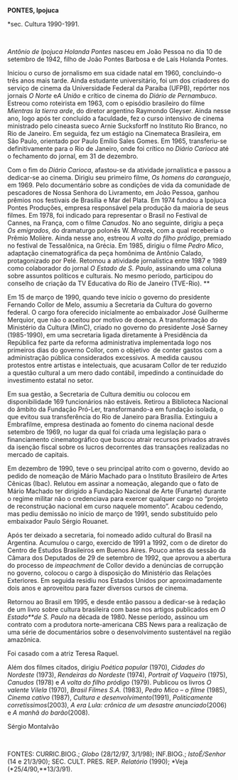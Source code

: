 **PONTES, Ipojuca**

\*sec. Cultura 1990-1991.

 

*Antônio de Ipojuca Holanda Pontes* nasceu em João Pessoa no dia 10 de
setembro de 1942, filho de João Pontes Barbosa e de Laís Holanda Pontes.

Iniciou o curso de jornalismo em sua cidade natal em 1960, concluindo-o
três anos mais tarde. Ainda estudante universitário, foi um dos
criadores do serviço de cinema da Universidade Federal da Paraíba
(UFPB), repórter nos jornais *O Norte* e*A União* e crítico de cinema do
*Diário de Pernambuco*. Estreou como roteirista em 1963, com o episódio
brasileiro do filme *Mientras la tierra arde*, do diretor argentino
Raymondo Gleyser. Ainda nesse ano, logo após ter concluído a faculdade,
fez o curso intensivo de cinema ministrado pelo cineasta sueco Arnie
Sucksforff no Instituto Rio Branco, no Rio de Janeiro. Em seguida, fez
um estágio na Cinemateca Brasileira, em São Paulo, orientado por Paulo
Emílio Sales Gomes. Em 1965, transferiu-se definitivamente para o Rio de
Janeiro, onde foi crítico no *Diário Carioca* até o fechamento do
jornal, em 31 de dezembro.

Com o fim do *Diário Carioca*, afastou-se da atividade jornalística e
passou a dedicar-se ao cinema. Dirigiu seu primeiro filme, *Os homens do
caranguejo*, em 1969. Pelo documentário sobre as condições de vida da
comunidade de pescadores de Nossa Senhora do Livramento, em João Pessoa,
ganhou prêmios nos festivais de Brasília e Mar del Plata. Em 1974 fundou
a Ipojuca Pontes Produções, empresa responsável pela produção da maioria
de seus filmes. Em 1978, foi indicado para representar o Brasil no
Festival de Cannes, na França, com o filme *Canudos*. No ano seguinte,
dirigiu a peça *Os* *emigrados*, do dramaturgo polonês W. Mrozek, com a
qual receberia o Prêmio Molière. Ainda nesse ano, estreou *A volta do
filho* *pródigo*, premiado no festival de Tessalônica, na Grécia. Em
1985, dirigiu o filme *Pedro Mico*, adaptação cinematográfica da peça
homônima de Antônio Calado, protagonizado por Pelé. Retomou a atividade
jornalística entre 1987 e 1989 como colaborador do jornal *O Estado de
S. Paulo*, assinando uma coluna sobre assuntos políticos e culturais. No
mesmo período, participou do conselho de criação da TV Educativa do Rio
de Janeiro (TVE-Rio). **

Em 15 de março de 1990, quando teve início o governo do presidente
Fernando Collor de Melo, assumiu a Secretaria da Cultura do governo
federal. O cargo fora oferecido inicialmente ao embaixador José
Guilherme Merquior, que não o aceitou por motivo de doença. A
transformação do Ministério da Cultura (MinC), criado no governo do
presidente José Sarney (1985-1990), em uma secretaria ligada diretamente
à Presidência da República fez parte da reforma administrativa
implementada logo nos primeiros dias do governo Collor, com o objetivo 
de conter gastos com a administração pública considerados excessivos. A
medida causou protestos entre artistas e intelectuais, que acusaram
Collor de ter reduzido a questão cultural a um mero dado contábil,
impedindo a continuidade do investimento estatal no setor.

Em sua gestão, a Secretaria de Cultura demitiu ou colocou em
disponibilidade 169 funcionários não estáveis. Retirou a Biblioteca
Nacional do âmbito da Fundação Pró-Ler, transformando-a em fundação
isolada, o que evitou sua transferência do Rio de Janeiro para Brasília.
Extinguiu a Embrafilme, empresa destinada ao fomento do cinema nacional
desde setembro de 1969, no lugar da qual foi criada uma legislação para
o financiamento cinematográfico que buscou atrair recursos privados
através da isenção fiscal sobre os lucros decorrentes das transações
realizadas no mercado de capitais.

Em dezembro de 1990, teve o seu principal atrito com o governo, devido
ao pedido de nomeação de Mário Machado para o Instituto Brasileiro de
Artes Cênicas (Ibac). Relutou em assinar a nomeação, alegando que o fato
de Mário Machado ter dirigido a Fundação Nacional de Arte (Funarte)
durante o regime militar não o credenciava para exercer qualquer cargo
no “projeto de reconstrução nacional em curso naquele momento”. Acabou
cedendo, mas pediu demissão no início de março de 1991, sendo
substituído pelo embaixador Paulo Sérgio Rouanet.

Após ter deixado a secretaria, foi nomeado adido cultural do Brasil na
Argentina. Acumulou o cargo, exercido de 1991 a 1992, com o de diretor
do Centro de Estudos Brasileiros em Buenos Aires. Pouco antes da sessão
da Câmara dos Deputados de 29 de setembro de 1992, que aprovou a
abertura do processo de *impeachment* de Collor devido a denúncias de
corrupção no governo, colocou o cargo à disposição do Ministério das
Relações Exteriores. Em seguida residiu nos Estados Unidos por
aproximadamente dois anos e aproveitou para fazer diversos cursos de
cinema.

Retornou ao Brasil em 1995, e desde então passou a dedicar-se à redação
de um livro sobre cultura brasileira com base nos artigos publicados em
*O Estado**de S. Paulo* na década de 1980. Nesse período, assinou um
contrato com a produtora norte-americana CBS News para a realização de
uma série de documentários sobre o desenvolvimento sustentável na região
amazônica.

Foi casado com a atriz Teresa Raquel.

Além dos filmes citados, dirigiu *Poética popular* (1970), *Cidades do
Nordeste* (1973), *Rendeiras do Nordeste* (1974), *Portrait of Vaqueiro*
(1975), *Canudos* (1978) e *A volta do filho pródigo* (1979). Publicou
os livros *O valente Vilela* (1970), *Brasil Filmes S.A.* (1983), *Pedro
Mico – o filme* (1985), *Cinema cativo* (1987), *Cultura e*
*desenvolvimento*(1991), *Politicamente corretíssimos*(2003), *A era
Lula: crônica de um desastre anunciado*(2006) e *A manhã do
barão*(2008).

Sérgio Montalvão

 

FONTES: CURRIC.BIOG.; *Globo* (28/12/97, 3/1/98); INF.BIOG.;
*IstoÉ/Senhor* (14 e 21/3/90); SEC. CULT. PRES. REP. *Relatório* (1990);
*Veja (*25/4/90,**13/3/91).
